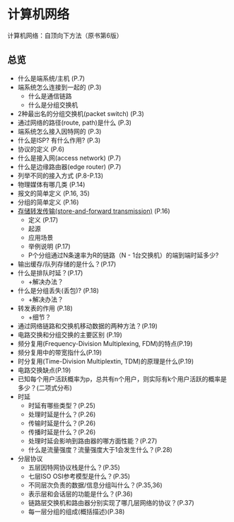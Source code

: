 # 计算机网络

计算机网络：自顶向下方法（原书第6版）

## 总览

- 什么是端系统/主机 (P.7)
- 端系统怎么连接到一起的 (P.3)
  - 什么是通信链路
  - 什么是分组交换机
- 2种最出名的分组交换机(packet switch) (P.3)
- 通过网络的路径(route, path)是什么 (P.3)
- 端系统怎么接入因特网的 (P.3)
- 什么是ISP? 有什么作用? (P.3)
- 协议的定义 (P.6)
- 什么是接入网(access network) (P.7)
- 什么是边缘路由器(edge router) (P.7)
- 列举不同的接入方式 (P.8-P.13)
- 物理媒体有哪几类 (P.14)
- 报文的简单定义 (P.16, 35)
- 分组的简单定义 (P.16)
- [存储转发传输(store-and-forward transmission)](record/1_store_and_forward_transmission.md) (P.16)
  - 定义 (P.17)
  - 起源
  - 应用场景
  - 举例说明 (P.17)
  - P个分组通过N条速率为R的链路（N - 1台交换机）的端到端时延多少?
- 输出缓存/队列存储的是什么？(P.17)
- 什么是排队时延？(P.17)
  - +解决办法？
- 什么是分组丢失(丢包)? (P.18)
  - +解决办法？
- 转发表的作用 (P.18)
  - +细节？
- 通过网络链路和交换机移动数据的两种方法？(P.19)
- 电路交换和分组交换的主要区别 (P.19)
- 频分复用(Frequency-Division Multiplexing, FDM)的特点(P.19)
- 频分复用中的带宽指什么(P.19)
- 时分复用(Time-Division Multiplextin, TDM)的原理是什么(P.19)
- 电路交换缺点(P.19)
- 已知每个用户活跃概率为p，总共有n个用户，则实际有k个用户活跃的概率是多少？(二项式分布)
- 时延
  - 时延有哪些类型？(P.25)
  - 处理时延是什么？(P.26)
  - 传输时延是什么？(P.26)
  - 传播时延是什么？(P.26)
  - 处理时延会影响到路由器的哪方面性能？(P.27)
  - 什么是流量强度？流量强度大于1会发生什么？(P.28)
- 分层协议
  - 五层因特网协议栈是什么？(P.35)
  - 七层ISO OSI参考模型是什么？(P.35)
  - 不同层次负责的数据/信息分组叫什么？(P.35,36)
  - 表示层和会话层的功能是什么？(P.36)
  - 链路层交换机和路由器分别实现了哪几层网络的协议？(P.37)
  - 每一层分组的组成(概括描述)(P.38)
